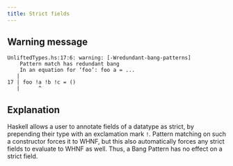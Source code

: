 ```yaml
---
title: Strict fields
---
```


## Warning message

```
UnliftedTypes.hs:17:6: warning: [-Wredundant-bang-patterns]
    Pattern match has redundant bang
    In an equation for ‘foo’: foo a = ...
   |
17 | foo !a !b !c = ()
   |      ^  
```

## Explanation

Haskell allows a user to annotate fields of a datatype as strict, by prepending
their type with an exclamation mark `!`.
Pattern matching on such a constructor forces it to WHNF, but this also automatically
forces any strict fields to evaluate to WHNF as well.
Thus, a Bang Pattern has no effect on a strict field.
